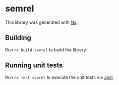 # semrel

This library was generated with [Nx](https://nx.dev).

## Building

Run `nx build sevrel` to build the library.

## Running unit tests

Run `nx test sevrel` to execute the unit tests via [Jest](https://jestjs.io).
